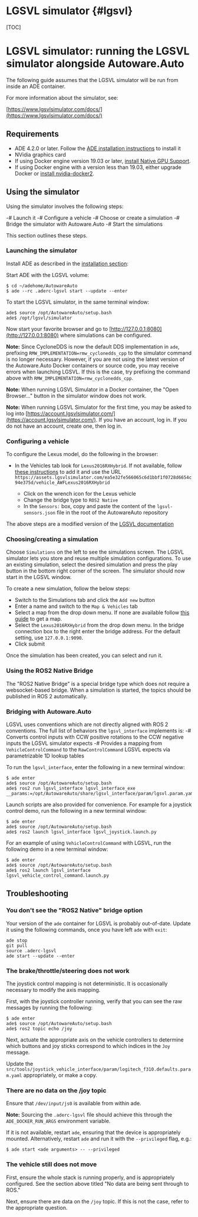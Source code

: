 LGSVL simulator {#lgsvl}
========

[TOC]

# LGSVL simulator: running the LGSVL simulator alongside Autoware.Auto

The following guide assumes that the LGSVL simulator will be run from inside an ADE container.

For more information about the simulator, see:

[https://www.lgsvlsimulator.com/docs/](https://www.lgsvlsimulator.com/docs/)

## Requirements

- ADE 4.2.0 or later. Follow the
[ADE installation instructions](https://ade-cli.readthedocs.io/en/latest/install.html) to install it
- NVidia graphics card
- If using Docker engine version 19.03 or later, [install Native GPU Support](https://github.com/NVIDIA/nvidia-docker/wiki/Installation-(Native-GPU-Support)).
- If using Docker engine with a version less than 19.03, either upgrade Docker or [install nvidia-docker2](https://github.com/NVIDIA/nvidia-docker/wiki/Installation-(version-2.0)).

## Using the simulator

Using the simulator involves the following steps:

-# Launch it
-# Configure a vehicle
-# Choose or create a simulation
-# Bridge the simulator with Autoware.Auto
-# Start the simulations

This section outlines these steps.

### Launching the simulator

Install ADE as described in the
[installation section](installation-and-development.html#installation-and-development-install-ade):

Start ADE with the LGSVL volume:

```
$ cd ~/adehome/AutowareAuto
$ ade --rc .aderc-lgsvl start --update --enter
```

To start the LGSVL simulator, in the same terminal window:

```
ade$ source /opt/AutowareAuto/setup.bash
ade$ /opt/lgsvl/simulator
```

Now start your favorite browser and go to [http://127.0.0.1:8080](http://127.0.0.1:8080) where simulations can be configured.

**Note:** Since CycloneDDS is now the default DDS implementation in `ade`, prefixing `RMW_IMPLEMENTATION=rmw_cyclonedds_cpp` to the simulator command is no longer necessary.
However, if you are not using the latest version of the Autoware.Auto Docker containers or source code, you may receive errors when launching LGSVL.
If this is the case, try prefixing the command above with `RMW_IMPLEMENTATION=rmw_cyclonedds_cpp`.

**Note:** When running LGSVL Simulator in a Docker container, the "Open Browser..." button in the simulator window does not work.

**Note:** When running LGSVL Simulator for the first time, you may be asked to log into [https://account.lgsvlsimulator.com/](https://account.lgsvlsimulator.com/).
If you have an account, log in. If you do not have an account, create one, then log in.

### Configuring a vehicle

To configure the Lexus model, do the following in the browser:

- In the Vehicles tab look for `Lexus2016RXHybrid`. If not available, follow [these instructions](https://www.lgsvlsimulator.com/docs/vehicles-tab/#how-to-add-a-vehicle)
to add it and use the URL `https://assets.lgsvlsimulator.com/ea5e32fe566065c6d1bbf1f0728d6654c94e375d/vehicle_AWFLexus2016RXHybrid`

  - Click on the wrench icon for the Lexus vehicle
  - Change the bridge type to `ROS2 Native`
  - In the `Sensors:` box, copy and paste the content of the `lgsvl-sensors.json` file in the root of the AutowareAuto repository

The above steps are a modified version of the
[LGSVL documentation](https://www.lgsvlsimulator.com/docs/autoware-auto-instructions/#run-simulator-alongside-autowareauto)

### Choosing/creating a simulation

Choose `Simulations` on the left to see the simulations screen. The LGSVL simulator lets you store and reuse multiple simulation configurations. To use an existing simulation, select the desired simulation and press the play button in the bottom right corner of the screen. The simulator should now start in the LGSVL window.

To create a new simulation, follow the below steps:

- Switch to the Simulations tab and click the `Add new` button
- Enter a name and switch to the `Map & Vehicles` tab
- Select a map from the drop down menu. If none are available follow [this guide](https://www.lgsvlsimulator.com/docs/maps-tab/#where-to-find-maps) to get a map.
- Select the `Lexus2016RXHybrid` from the drop down menu. In the bridge connection box to the right enter the bridge address. For the default setting, use `127.0.0.1:9090`.
- Click submit

Once the simulation has been created, you can select and run it.

### Using the ROS2 Native Bridge

The "ROS2 Native Bridge" is a special bridge type which does not require a websocket-based bridge.
When a simulation is started, the topics should be published in ROS 2 automatically.

### Bridging with Autoware.Auto

LGSVL uses conventions which are not directly aligned with ROS 2 conventions. The full list of behaviors the `lgsvl_interface` implements is:
-# Converts control inputs with CCW positive rotations to the CCW negative inputs the LGSVL
simulator expects
-# Provides a mapping from `VehicleControlCommand` to the `RawControlCommand` LGSVL expects via
parametrizable 1D lookup tables

To run the `lgsvl_interface`, enter the following in a new terminal window:

```
$ ade enter
ade$ source /opt/AutowareAuto/setup.bash
ade$ ros2 run lgsvl_interface lgsvl_interface_exe __params:=/opt/AutowareAuto/share/lgsvl_interface/param/lgsvl.param.yaml
```

Launch scripts are also provided for convenience. For example for a joystick control demo, run the following in a new terminal window:

```
$ ade enter
ade$ source /opt/AutowareAuto/setup.bash
ade$ ros2 launch lgsvl_interface lgsvl_joystick.launch.py
```

For an example of using `VehicleControlCommand` with LGSVL, run the following demo in a new terminal window:

```
$ ade enter
ade$ source /opt/AutowareAuto/setup.bash
ade$ ros2 launch lgsvl_interface lgsvl_vehicle_control_command.launch.py
```

## Troubleshooting

### You don't see the "ROS2 Native" bridge option

Your version of the `ade` container for LGSVL is probably out-of-date.
Update it using the following commands, once you have left `ade` with `exit`:

```
ade stop
git pull
source .aderc-lgsvl
ade start --update --enter
```

### The brake/throttle/steering does not work

The joystick control mapping is not deterministic. It is occasionally necessary to modify the axis
mapping.

First, with the joystick controller running, verify that you can see the raw messages by running
the following:

```
$ ade enter
ade$ source /opt/AutowareAuto/setup.bash
ade$ ros2 topic echo /joy
```

Next, actuate the appropriate axis on the vehicle controllers to determine which buttons and joy
sticks correspond to which indices in the `Joy` message.

Update the `src/tools/joystick_vehicle_interface/param/logitech_f310.defaults.param.yaml` appropriately, or
make a copy.

### There are no data on the /joy topic

Ensure that `/dev/input/js0` is available from within ade.

**Note:**  Sourcing the `.aderc-lgsvl` file should achieve this through the `ADE_DOCKER_RUN_ARGS` environment variable.

If it is not available, restart `ade`, ensuring that the device is appropriately mounted. Alternatively, restart `ade` and run it with the `--privileged` flag, e.g.:

```
$ ade start <ade arguments> -- --privileged
```

### The vehicle still does not move

First, ensure the whole stack is running properly, and is appropriately configured. See the section
above titled "No data are being sent through to ROS."

Next, ensure there are data on the `/joy` topic. If this is not the case, refer to the appropriate
question.
